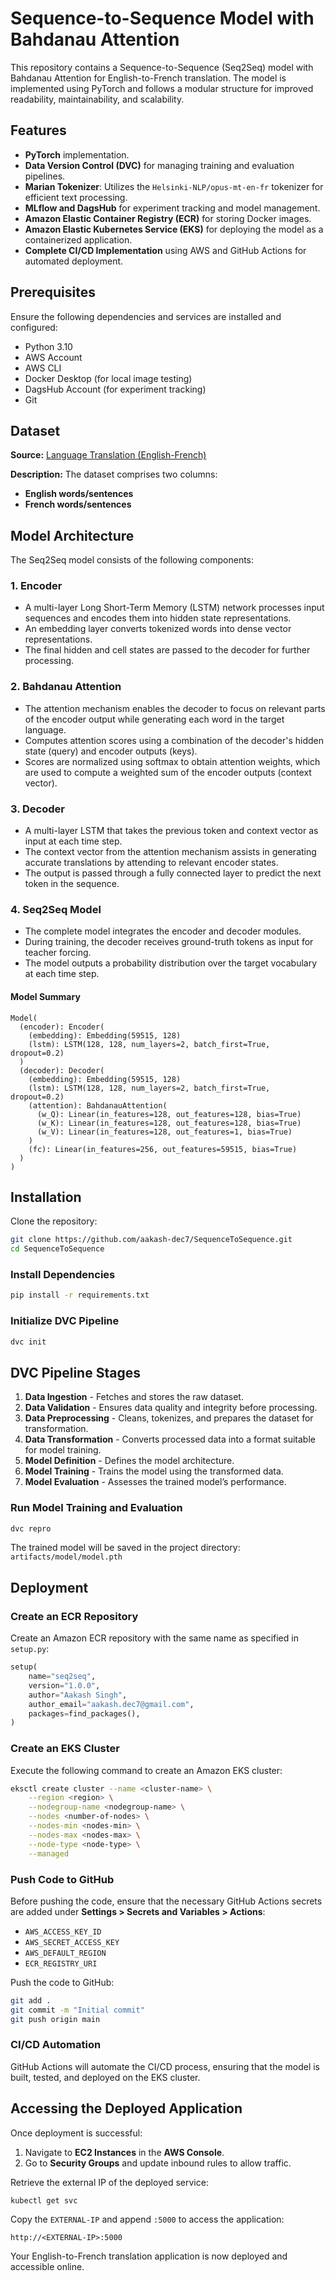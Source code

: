 # Sequence-to-Sequence Model with Bahdanau Attention

This repository contains a Sequence-to-Sequence (Seq2Seq) model with Bahdanau Attention for English-to-French translation. The model is implemented using PyTorch and follows a modular structure for improved readability, maintainability, and scalability.

## Features

- **PyTorch** implementation.
- **Data Version Control (DVC)** for managing training and evaluation pipelines.
- **Marian Tokenizer**: Utilizes the `Helsinki-NLP/opus-mt-en-fr` tokenizer for efficient text processing.
- **MLflow and DagsHub** for experiment tracking and model management.
- **Amazon Elastic Container Registry (ECR)** for storing Docker images.
- **Amazon Elastic Kubernetes Service (EKS)** for deploying the model as a containerized application.
- **Complete CI/CD Implementation** using AWS and GitHub Actions for automated deployment.

## Prerequisites

Ensure the following dependencies and services are installed and configured:

- Python 3.10
- AWS Account
- AWS CLI
- Docker Desktop (for local image testing)
- DagsHub Account (for experiment tracking)
- Git

## Dataset

**Source:** [Language Translation (English-French)](https://www.kaggle.com/datasets/devicharith/language-translation-englishfrench)

**Description:**
The dataset comprises two columns:

- **English words/sentences**
- **French words/sentences**

## Model Architecture

The Seq2Seq model consists of the following components:

### 1. Encoder

- A multi-layer Long Short-Term Memory (LSTM) network processes input sequences and encodes them into hidden state representations.
- An embedding layer converts tokenized words into dense vector representations.
- The final hidden and cell states are passed to the decoder for further processing.

### 2. Bahdanau Attention

- The attention mechanism enables the decoder to focus on relevant parts of the encoder output while generating each word in the target language.
- Computes attention scores using a combination of the decoder's hidden state (query) and encoder outputs (keys).
- Scores are normalized using softmax to obtain attention weights, which are used to compute a weighted sum of the encoder outputs (context vector).

### 3. Decoder

- A multi-layer LSTM that takes the previous token and context vector as input at each time step.
- The context vector from the attention mechanism assists in generating accurate translations by attending to relevant encoder states.
- The output is passed through a fully connected layer to predict the next token in the sequence.

### 4. Seq2Seq Model

- The complete model integrates the encoder and decoder modules.
- During training, the decoder receives ground-truth tokens as input for teacher forcing.
- The model outputs a probability distribution over the target vocabulary at each time step.

#### Model Summary

```text
Model(
  (encoder): Encoder(
    (embedding): Embedding(59515, 128)
    (lstm): LSTM(128, 128, num_layers=2, batch_first=True, dropout=0.2)
  )
  (decoder): Decoder(
    (embedding): Embedding(59515, 128)
    (lstm): LSTM(128, 128, num_layers=2, batch_first=True, dropout=0.2)
    (attention): BahdanauAttention(
      (w_Q): Linear(in_features=128, out_features=128, bias=True)
      (w_K): Linear(in_features=128, out_features=128, bias=True)
      (w_V): Linear(in_features=128, out_features=1, bias=True)
    )
    (fc): Linear(in_features=256, out_features=59515, bias=True)
  )
)
```

## Installation

Clone the repository:

```sh
git clone https://github.com/aakash-dec7/SequenceToSequence.git
cd SequenceToSequence
```

### Install Dependencies

```sh
pip install -r requirements.txt
```

### Initialize DVC Pipeline

```sh
dvc init
```

## DVC Pipeline Stages

1. **Data Ingestion** - Fetches and stores the raw dataset.
2. **Data Validation** - Ensures data quality and integrity before processing.
3. **Data Preprocessing** - Cleans, tokenizes, and prepares the dataset for transformation.
4. **Data Transformation** - Converts processed data into a format suitable for model training.
5. **Model Definition** - Defines the model architecture.
6. **Model Training** - Trains the model using the transformed data.
7. **Model Evaluation** - Assesses the trained model’s performance.

### Run Model Training and Evaluation

```sh
dvc repro
```

The trained model will be saved in the project directory: `artifacts/model/model.pth`

## Deployment

### Create an ECR Repository

Create an Amazon ECR repository with the same name as specified in `setup.py`:

```python
setup(
    name="seq2seq",
    version="1.0.0",
    author="Aakash Singh",
    author_email="aakash.dec7@gmail.com",
    packages=find_packages(),
)
```

### Create an EKS Cluster

Execute the following command to create an Amazon EKS cluster:

```sh
eksctl create cluster --name <cluster-name> \
    --region <region> \
    --nodegroup-name <nodegroup-name> \
    --nodes <number-of-nodes> \
    --nodes-min <nodes-min> \
    --nodes-max <nodes-max> \
    --node-type <node-type> \
    --managed
```

### Push Code to GitHub

Before pushing the code, ensure that the necessary GitHub Actions secrets are added under **Settings > Secrets and Variables > Actions**:

- `AWS_ACCESS_KEY_ID`
- `AWS_SECRET_ACCESS_KEY`
- `AWS_DEFAULT_REGION`
- `ECR_REGISTRY_URI`

Push the code to GitHub:

```sh
git add .
git commit -m "Initial commit"
git push origin main
```

### CI/CD Automation

GitHub Actions will automate the CI/CD process, ensuring that the model is built, tested, and deployed on the EKS cluster.

## Accessing the Deployed Application

Once deployment is successful:

1. Navigate to **EC2 Instances** in the **AWS Console**.
2. Go to **Security Groups** and update inbound rules to allow traffic.

Retrieve the external IP of the deployed service:

```sh
kubectl get svc
```

Copy the `EXTERNAL-IP` and append `:5000` to access the application:

```text
http://<EXTERNAL-IP>:5000
```

Your English-to-French translation application is now deployed and accessible online.
